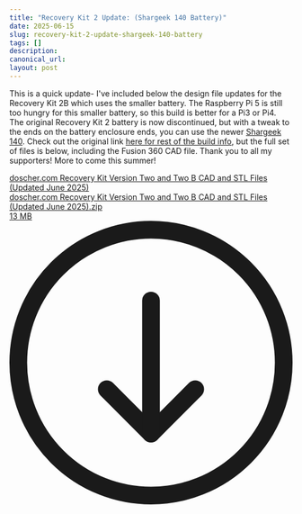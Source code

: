 ```yaml
---
title: "Recovery Kit 2 Update: (Shargeek 140 Battery)"
date: 2025-06-15
slug: recovery-kit-2-update-shargeek-140-battery
tags: []
description: 
canonical_url: 
layout: post
---
```

<p>This is a quick update- I've included below the design file updates for the Recovery Kit 2B which uses the smaller battery.  The Raspberry Pi 5 is still too hungry for this smaller battery, so this build is better for a Pi3 or Pi4.  The original Recovery Kit 2 battery is now discontinued, but with a tweak to the ends on the battery enclosure ends, you can use the newer <a href="https://amzn.to/443Ez7k" rel="noreferrer">Shargeek 140</a>. Check out the original link <a href="__GHOST_URL__/the-recovery-kit-2b/" rel="noreferrer">here for rest of the build info</a>, but the full set of files is below, including the Fusion 360 CAD file.  Thank you to all my supporters! More to come this summer!</p><div class="kg-card kg-file-card"><a class="kg-file-card-container" href="__GHOST_URL__/content/files/2025/06/doscher.com-Recovery-Kit-Version-Two-and-Two-B-CAD-and-STL-Files--Updated-June-2025-.zip" title="Download" download=""><div class="kg-file-card-contents"><div class="kg-file-card-title">doscher.com Recovery Kit Version Two and Two B CAD and STL Files (Updated June 2025)</div><div class="kg-file-card-caption"></div><div class="kg-file-card-metadata"><div class="kg-file-card-filename">doscher.com Recovery Kit Version Two and Two B CAD and STL Files (Updated June 2025).zip</div><div class="kg-file-card-filesize">13 MB</div></div></div><div class="kg-file-card-icon"><svg viewBox="0 0 24 24"><defs><style>.a{fill:none;stroke:currentColor;stroke-linecap:round;stroke-linejoin:round;stroke-width:1.5px;}</style></defs><title>download-circle</title><polyline class="a" points="8.25 14.25 12 18 15.75 14.25"></polyline><line class="a" x1="12" y1="6.75" x2="12" y2="18"></line><circle class="a" cx="12" cy="12" r="11.25"></circle></svg></div></a></div>
